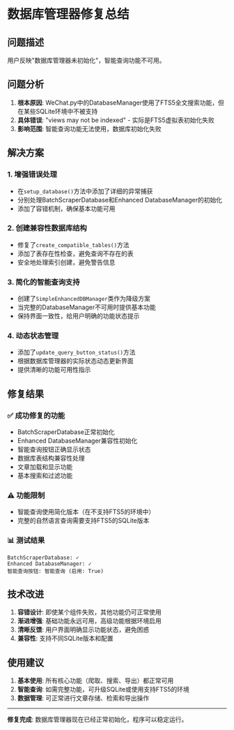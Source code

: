 # 数据库管理器修复总结

## 问题描述
用户反映"数据库管理器未初始化"，智能查询功能不可用。

## 问题分析
1. **根本原因**: WeChat.py中的DatabaseManager使用了FTS5全文搜索功能，但在某些SQLite环境中不被支持
2. **具体错误**: "views may not be indexed" - 实际是FTS5虚拟表初始化失败
3. **影响范围**: 智能查询功能无法使用，数据库初始化失败

## 解决方案

### 1. 增强错误处理
- 在`setup_database()`方法中添加了详细的异常捕获
- 分别处理BatchScraperDatabase和Enhanced DatabaseManager的初始化
- 添加了容错机制，确保基本功能可用

### 2. 创建兼容性数据库结构
- 修复了`create_compatible_tables()`方法
- 添加了表存在性检查，避免查询不存在的表
- 安全地处理索引创建，避免警告信息

### 3. 简化的智能查询支持
- 创建了`SimpleEnhancedDBManager`类作为降级方案
- 当完整的DatabaseManager不可用时提供基本功能
- 保持界面一致性，给用户明确的功能状态提示

### 4. 动态状态管理
- 添加了`update_query_button_status()`方法
- 根据数据库管理器的实际状态动态更新界面
- 提供清晰的功能可用性指示

## 修复结果

### ✅ 成功修复的功能
- BatchScraperDatabase正常初始化
- Enhanced DatabaseManager兼容性初始化
- 智能查询按钮正确显示状态
- 数据库表结构兼容性处理
- 文章加载和显示功能
- 基本搜索和过滤功能

### ⚠️ 功能限制
- 智能查询使用简化版本（在不支持FTS5的环境中）
- 完整的自然语言查询需要支持FTS5的SQLite版本

### 📊 测试结果
```
BatchScraperDatabase: ✓
Enhanced DatabaseManager: ✓
智能查询按钮: 智能查询 (启用: True)
```

## 技术改进

1. **容错设计**: 即使某个组件失败，其他功能仍可正常使用
2. **渐进增强**: 基础功能永远可用，高级功能根据环境启用
3. **清晰反馈**: 用户界面明确显示功能状态，避免困惑
4. **兼容性**: 支持不同SQLite版本和配置

## 使用建议

1. **基本使用**: 所有核心功能（爬取、搜索、导出）都正常可用
2. **智能查询**: 如需完整功能，可升级SQLite或使用支持FTS5的环境
3. **数据管理**: 可正常进行文章存储、检索和导出操作

---

**修复完成**: 数据库管理器现在已经正常初始化，程序可以稳定运行。 
